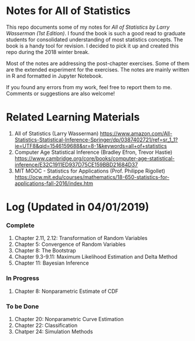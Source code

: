 # Notes for All of Statistics
This repo documents some of my notes for *All of Statistics by Larry Wasserman (1st Edition)*. I found the book is such a good read to graduate students for consolidated understanding of most statistics concepts. The book is a handy tool for revision. I decided to pick it up and created this repo during the 2018 winter break. 

Most of the notes are addressing the post-chapter exercises. Some of them are the extended experiment for the exercises. The notes are mainly written in R and formatted in Jupyter Notebook.

If you found any errors from my work, feel free to report them to me. Comments or suggestions are also welcome!

# Related Learning Materials
1. All of Statistics (Larry Wasserman) https://www.amazon.com/All-Statistics-Statistical-Inference-Springer/dp/0387402721/ref=sr_1_1?ie=UTF8&qid=1546159688&sr=8-1&keywords=all+of+statistics
2. Computer Age Statistical Inference (Bradley Efron, Trevor Hastie) https://www.cambridge.org/core/books/computer-age-statistical-inference/E32C1911ED937D75CE159BBD21684D37
3. MIT MOOC - Statistics for Applications (Prof. Philippe Rigollet) https://ocw.mit.edu/courses/mathematics/18-650-statistics-for-applications-fall-2016/index.htm

# Log (Updated in 04/01/2019)
### Complete
1. Chapter 2.11, 2.12: Transformation of Random Variables
2. Chapter 5: Convergence of Random Variables
3. Chapter 8: The Bootstrap
4. Chapter 9.3-9.11: Maximum Likelihood Estimation and Delta Method
5. Chapter 11: Bayesian Inference

### In Progress
1. Chapter 8: Nonparametric Estimate of CDF

### To be Done
1. Chapter 20: Nonparametric Curve Estimation
2. Chapter 22: Classification
3. Chatper 24: Simulation Methods


